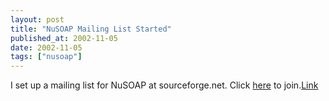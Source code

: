 ```yaml
---
layout: post
title: "NuSOAP Mailing List Started"
published_at: 2002-11-05
date: 2002-11-05
tags: ["nusoap"]
---
```


I set up a mailing list for NuSOAP at sourceforge.net. Click [here](https://lists.sourceforge.net/lists/listinfo/nusoap-general) to join.[Link](https://lists.sourceforge.net/lists/listinfo/nusoap-general)  